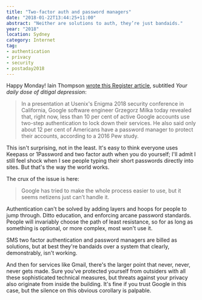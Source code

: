 ```yaml
---
title: "Two-factor auth and password managers"
date: "2018-01-22T13:44:25+11:00"
abstract: "Neither are solutions to auth, they’re just bandaids."
year: "2018"
location: Sydney
category: Internet
tag:
- authentication
- privacy
- security
- postaday2018
---
```

Happy Monday! Iain Thompson [wrote this Register article], subtitled *Your daily dose of ditigal depression*:

> In a presentation at Usenix's Enigma 2018 security conference in California, Google software engineer Grzegorz Milka today revealed that, right now, less than 10 per cent of active Google accounts use two-step authentication to lock down their services. He also said only about 12 per cent of Americans have a password manager to protect their accounts, according to a 2016 Pew study.

This isn't surprising, not in the least. It's easy to think everyone uses Keepass or 1Password and two factor auth when you do yourself; I'll admit I still feel shock when I see people typing their short passwords directly into sites. But that's the way the world works.

The crux of the issue is here:

> Google has tried to make the whole process easier to use, but it seems netizens just can’t handle it. 

Authentication can't be solved by adding layers and hoops for people to jump through. Ditto education, and enforcing arcane password standards. People will invariably choose the path of least resistance, so for as long as something is optional, or more complex, most won't use it.

SMS two factor authentication and password managers are billed as solutions, but at best they're bandaids over a system that clearly, demonstrably, isn't working.

And then for services like Gmail, there's the larger point that never, never, never gets made. Sure you've protected yourself from outsiders with all these sophisticated technical measures, but threats against your privacy also originate from inside the building. It's fine if you trust Google in this case, but the silence on this obvious corollary is palpable.

[wrote this Register article]: http://www.theregister.co.uk/2018/01/17/no_one_uses_two_factor_authentication/

